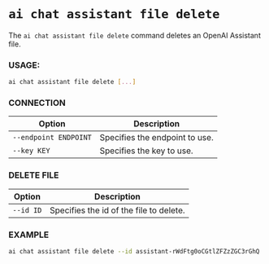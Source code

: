 # `ai chat assistant file delete`

The `ai chat assistant file delete` command deletes an OpenAI Assistant file.

### USAGE: 
``` bash
ai chat assistant file delete [...]
```

### CONNECTION

| Option | Description |
| --- | --- |
| `--endpoint ENDPOINT` | Specifies the endpoint to use. |
| `--key KEY` | Specifies the key to use. |

### DELETE FILE

| Option | Description |
| --- | --- |
| `--id ID` | Specifies the id of the file to delete. |

### EXAMPLE

``` bash title="Deleting a file using its ID"
ai chat assistant file delete --id assistant-rWdFtg0oCGtlZFZzZGC3rGhQ
```